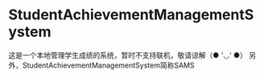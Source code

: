# StudentAchievementManagementSystem
这是一个本地管理学生成绩的系统，暂时不支持联机，敬请谅解（● '◡' ●）
另外，StudentAchievementManagementSystem简称SAMS
 
